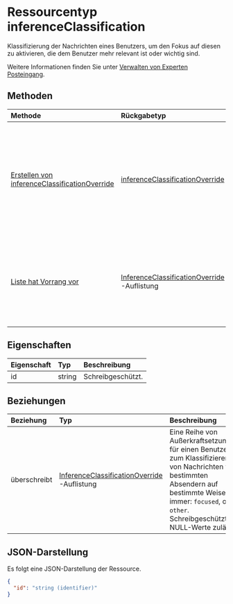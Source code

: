 # <a name="inferenceclassification-resource-type"></a>Ressourcentyp inferenceClassification

Klassifizierung der Nachrichten eines Benutzers, um den Fokus auf diesen zu aktivieren, die dem Benutzer mehr relevant ist oder wichtig sind. 

Weitere Informationen finden Sie unter [Verwalten von Experten Posteingang](manage_focused_inbox.md).


## <a name="methods"></a>Methoden

| Methode           | Rückgabetyp    |Beschreibung|
|:---------------|:--------|:----------|
|[Erstellen von inferenceClassificationOverride](../api/inferenceclassification_post_overrides.md) |[inferenceClassificationOverride](inferenceclassificationoverride.md)| Erstellen einer Außerkraftsetzung für eine SMTP-Adresse identifizierten Absender. Nachrichten von diesem SMTP-Adresse konsistent eingestuft wird gemäß den Angaben in die Außerkraftsetzung.|
|[Liste hat Vorrang vor](../api/inferenceclassification_list_overrides.md) |[InferenceClassificationOverride](inferenceclassificationoverride.md) -Auflistung| Rufen Sie die überschreibt, die ein Benutzer zum Klassifizieren von Nachrichten von bestimmten Absendern immer auf bestimmte Weise festgelegt hat.|

## <a name="properties"></a>Eigenschaften
| Eigenschaft     | Typ   |Beschreibung|
|:---------------|:--------|:----------|
|id|string| Schreibgeschützt.|

## <a name="relationships"></a>Beziehungen
| Beziehung | Typ   |Beschreibung|
|:---------------|:--------|:----------|
|überschreibt|[InferenceClassificationOverride](inferenceclassificationoverride.md) -Auflistung| Eine Reihe von Außerkraftsetzungen für einen Benutzer zum Klassifizieren von Nachrichten von bestimmten Absendern auf bestimmte Weise immer: `focused`, oder `other`. Schreibgeschützt. NULL-Werte zulässt.|

## <a name="json-representation"></a>JSON-Darstellung

Es folgt eine JSON-Darstellung der Ressource.

<!-- {
  "blockType": "resource",
  "optionalProperties": [

  ],
  "@odata.type": "microsoft.graph.inferenceClassification"
}-->

```json
{
  "id": "string (identifier)"
}

```

<!-- uuid: 8fcb5dbc-d5aa-4681-8e31-b001d5168d79
2015-10-25 14:57:30 UTC -->
<!-- {
  "type": "#page.annotation",
  "description": "inferenceClassification resource",
  "keywords": "",
  "section": "documentation",
  "tocPath": ""
}-->